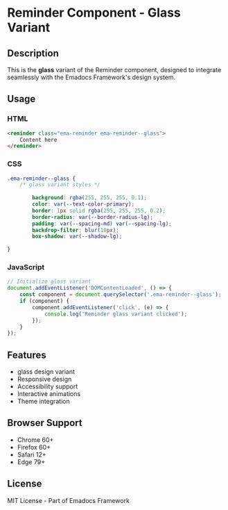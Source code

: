 # Reminder Component - Glass Variant

## Description
This is the **glass** variant of the Reminder component, designed to integrate seamlessly with the Emadocs Framework's design system.

## Usage

### HTML
```html
<reminder class="ema-reminder ema-reminder--glass">
    Content here
</reminder>
```

### CSS
```css
.ema-reminder--glass {
    /* glass variant styles */
    
        background: rgba(255, 255, 255, 0.1);
        color: var(--text-color-primary);
        border: 1px solid rgba(255, 255, 255, 0.2);
        border-radius: var(--border-radius-lg);
        padding: var(--spacing-md) var(--spacing-lg);
        backdrop-filter: blur(10px);
        box-shadow: var(--shadow-lg);
    
}
```

### JavaScript
```javascript
// Initialize glass variant
document.addEventListener('DOMContentLoaded', () => {
    const component = document.querySelector('.ema-reminder--glass');
    if (component) {
        component.addEventListener('click', (e) => {
            console.log('Reminder glass variant clicked');
        });
    }
});
```

## Features
- glass design variant
- Responsive design
- Accessibility support
- Interactive animations
- Theme integration

## Browser Support
- Chrome 60+
- Firefox 60+
- Safari 12+
- Edge 79+

## License
MIT License - Part of Emadocs Framework
